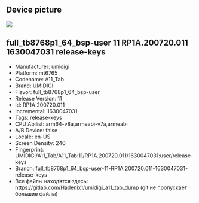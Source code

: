 ## Device picture
<img src="https://cdn-files.kimovil.com/default/0006/54/thumb_553705_default_big.jpg"/>

## full_tb8768p1_64_bsp-user 11 RP1A.200720.011 1630047031 release-keys
- Manufacturer: umidigi
- Platform: mt6765
- Codename: A11_Tab
- Brand: UMIDIGI
- Flavor: full_tb8768p1_64_bsp-user
- Release Version: 11
- Id: RP1A.200720.011
- Incremental: 1630047031
- Tags: release-keys
- CPU Abilist: arm64-v8a,armeabi-v7a,armeabi
- A/B Device: false
- Locale: en-US
- Screen Density: 240
- Fingerprint: UMIDIGI/A11_Tab/A11_Tab:11/RP1A.200720.011/1630047031:user/release-keys
- Branch: full_tb8768p1_64_bsp-user-11-RP1A.200720.011-1630047031-release-keys
- Все файлы находятся здесь: https://gitlab.com/Hadenix1/umidigi_a11_tab_dump (git не пропускает большие файлы)
